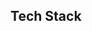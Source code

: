 ## Tech Stack
<div align="left" style="width: 0%;">
<img src="https://skillicons.dev/icons?i=js,ts,react,obsidian,docker,php,mysql,mongodb,express"/>
</div>
